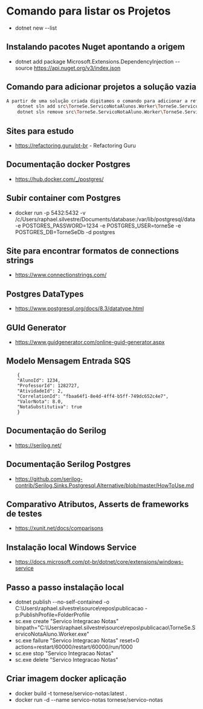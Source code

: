 # Comando para listar os Projetos
 - dotnet new --list

## Instalando pacotes Nuget apontando a origem
 - dotnet add package Microsoft.Extensions.DependencyInjection --source  https://api.nuget.org/v3/index.json

## Comando para adicionar projetos a solução vazia
``` bash
A partir de uma solução criada digitamos o comando para adicionar a referencia ao csproj dos projetos
    dotnet sln add src\TorneSe.ServicoNotaAlunos.Worker\TorneSe.ServicoNotaAlunos.Worker.csproj
    dotnet sln remove src\TorneSe.ServicoNotaAluno.Worker\TorneSe.ServicoNotaAluno.Worker.csproj  
 ```

 ## Sites para estudo
 - https://refactoring.guru/pt-br - Refactoring Guru


 ## Documentação docker Postgres
 - https://hub.docker.com/_/postgres/
 

 ## Subir container com Postgres
 - docker run -p 5432:5432 -v /c/Users/raphael.silvestre/Documents/database:/var/lib/postgresql/data -e POSTGRES_PASSWORD=1234 -e POSTGRES_USER=torneSe -e POSTGRES_DB=TorneSeDb -d postgres

 ## Site para encontrar formatos de connections strings
 - https://www.connectionstrings.com/

 ## Postgres DataTypes
- https://www.postgresql.org/docs/8.3/datatype.html

## GUId Generator
- https://www.guidgenerator.com/online-guid-generator.aspx

## Modelo Mensagem Entrada SQS
```
    {
    "AlunoId": 1234,
    "ProfessorId": 1282727,
    "AtividadeId": 2,
    "CorrelationId": "fbaa64f1-8e4d-4ff4-b5ff-749dc652c4e7",
    "ValorNota": 8.0,
    "NotaSubstitutiva": true
    }
```

## Documentação do Serilog
 - https://serilog.net/

## Documentação Serilog Postgres
 - https://github.com/serilog-contrib/Serilog.Sinks.Postgresql.Alternative/blob/master/HowToUse.md

## Comparativo Atributos, Asserts de frameworks de testes
 - https://xunit.net/docs/comparisons

## Instalação local Windows Service
- https://docs.microsoft.com/pt-br/dotnet/core/extensions/windows-service

## Passo a passo instalação local
- dotnet publish --no-self-contained -o C:\Users\raphael.silvestre\source\repos\publicacao -p:PublishProfile=FolderProfile
- sc.exe create "Servico Integracao Notas" binpath="C:\Users\raphael.silvestre\source\repos\publicacao\TorneSe.ServicoNotaAluno.Worker.exe"
- sc.exe failure "Servico Integracao Notas" reset=0 actions=restart/60000/restart/60000/run/1000
- sc.exe stop "Servico Integracao Notas"
- sc.exe delete "Servico Integracao Notas"

## Criar imagem docker aplicação
- docker build -t tornese/servico-notas:latest .
- docker run -d --name servico-notas tornese/servico-notas